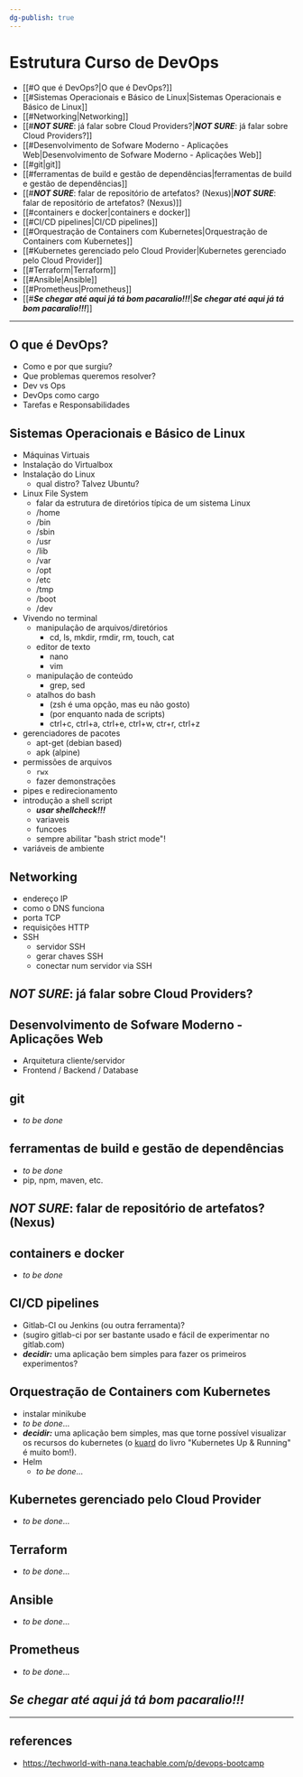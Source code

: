 ```yaml
---
dg-publish: true
---
```

# Estrutura Curso de DevOps

- [[#O que é DevOps?|O que é DevOps?]]
- [[#Sistemas Operacionais e Básico de Linux|Sistemas Operacionais e Básico de Linux]]
- [[#Networking|Networking]]
- [[#_**NOT SURE**_: já falar sobre Cloud Providers?|_**NOT SURE**_: já falar sobre Cloud Providers?]]
- [[#Desenvolvimento de Sofware Moderno - Aplicações Web|Desenvolvimento de Sofware Moderno - Aplicações Web]]
- [[#git|git]]
- [[#ferramentas de build e gestão de dependências|ferramentas de build e gestão de dependências]]
- [[#_**NOT SURE**_: falar de repositório de artefatos? (Nexus)|_**NOT SURE**_: falar de repositório de artefatos? (Nexus)]]
- [[#containers e docker|containers e docker]]
- [[#CI/CD pipelines|CI/CD pipelines]]
- [[#Orquestração de Containers com Kubernetes|Orquestração de Containers com Kubernetes]]
- [[#Kubernetes gerenciado pelo Cloud Provider|Kubernetes gerenciado pelo Cloud Provider]]
- [[#Terraform|Terraform]]
- [[#Ansible|Ansible]]
- [[#Prometheus|Prometheus]]
- [[#_**Se chegar até aqui já tá bom pacaralio!!!**_|_**Se chegar até aqui já tá bom pacaralio!!!**_]]

---


## O que é DevOps?
- Como e por que surgiu?
- Que problemas queremos resolver?
- Dev vs Ops
- DevOps como cargo
- Tarefas e Responsabilidades

## Sistemas Operacionais e Básico de Linux

- Máquinas Virtuais
- Instalação do Virtualbox
- Instalação do Linux
    - qual distro? Talvez Ubuntu?
- Linux File System
    - falar da estrutura de diretórios típica de um sistema Linux
    - /home
    - /bin
    - /sbin
    - /usr
    - /lib
    - /var
    - /opt
    - /etc
    - /tmp
    - /boot
    - /dev
- Vivendo no terminal
    - manipulação de arquivos/diretórios
        - cd, ls, mkdir, rmdir, rm, touch, cat
    - editor de texto
        - nano
        - vim
    - manipulação de conteúdo
        - grep, sed
    - atalhos do bash
        - (zsh é uma opção, mas eu não gosto)
        - (por enquanto nada de scripts)
        - ctrl+c, ctrl+a, ctrl+e, ctrl+w, ctr+r, ctrl+z
- gerenciadores de pacotes
    - apt-get (debian based)
    - apk (alpine)
- permissões de arquivos
    - `rwx`
    - fazer demonstrações
- pipes e redirecionamento
- introdução a shell script
    - _**usar shellcheck!!!**_
    - variaveis
    - funcoes
    - sempre abilitar "bash strict mode"!
- variáveis de ambiente

##  Networking

- endereço IP
- como o DNS funciona
- porta TCP
- requisições HTTP
- SSH
    - servidor SSH
    - gerar chaves SSH
    - conectar num servidor via SSH

## _**NOT SURE**_: já falar sobre Cloud Providers?

## Desenvolvimento de Sofware Moderno - Aplicações Web

- Arquitetura cliente/servidor
- Frontend / Backend / Database

## git

- _to be done_

## ferramentas de build e gestão de dependências

- _to be done_
- pip, npm, maven, etc.

## _**NOT SURE**_: falar de repositório de artefatos? (Nexus)

## containers e docker

- _to be done_

## CI/CD pipelines

- Gitlab-CI ou Jenkins (ou outra ferramenta)?
- (sugiro gitlab-ci por ser bastante usado e fácil de experimentar no gitlab.com)
- _**decidir:**_ uma aplicação bem simples para fazer os primeiros experimentos?

## Orquestração de Containers com Kubernetes

- instalar minikube
- _to be done_...
- _**decidir:**_ uma aplicação bem simples, mas que torne possível visualizar os recursos do kubernetes (o [kuard](https://github.com/kubernetes-up-and-running/kuard) do livro "Kubernetes Up & Running" é muito bom!).
- Helm
    - _to be done_...

## Kubernetes gerenciado pelo Cloud Provider

- _to be done_...

## Terraform

- _to be done_...

## Ansible

- _to be done_...

## Prometheus

- _to be done_...

## _**Se chegar até aqui já tá bom pacaralio!!!**_

---

## references

- <https://techworld-with-nana.teachable.com/p/devops-bootcamp>
